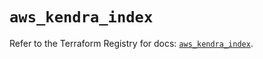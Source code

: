 # `aws_kendra_index`

Refer to the Terraform Registry for docs: [`aws_kendra_index`](https://registry.terraform.io/providers/hashicorp/aws/6.5.0/docs/resources/kendra_index).
